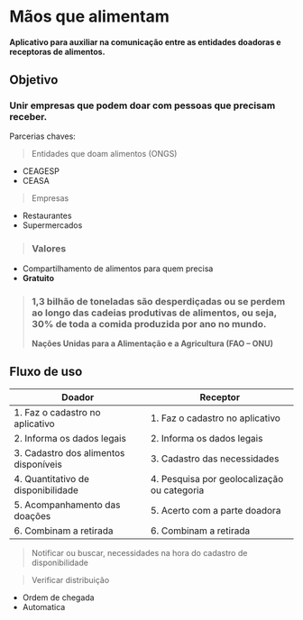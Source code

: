 # Mãos que alimentam

#### Aplicativo para auxiliar na comunicação entre as entidades doadoras e receptoras de alimentos.



## Objetivo

### Unir empresas que podem doar com pessoas que precisam receber.

Parcerias chaves:

> Entidades que doam alimentos (ONGS)
- CEAGESP
- CEASA

> Empresas
- Restaurantes
- Supermercados

> ### Valores
- Compartilhamento de alimentos para quem precisa
- **Gratuito**


> ### 1,3 bilhão de toneladas são desperdiçadas ou se perdem ao longo das cadeias produtivas de alimentos, ou seja, 30% de toda a comida produzida por ano no mundo.
> **Nações Unidas para a Alimentação e a Agricultura (FAO – ONU)**

## Fluxo de uso

Doador | Receptor
------------ | -------------
1. Faz o cadastro no aplicativo | 1. Faz o cadastro no aplicativo
2. Informa os dados legais | 2. Informa os dados legais
3. Cadastro dos alimentos disponíveis | 3. Cadastro das necessidades
4. Quantitativo de disponibilidade | 4. Pesquisa por geolocalização ou categoria
5. Acompanhamento das doações | 5. Acerto com a parte doadora
6. Combinam a retirada | 6. Combinam a retirada


> Notificar ou buscar, necessidades na hora do cadastro de disponibilidade

> Verificar distribuição 
- Ordem de chegada
- Automatica